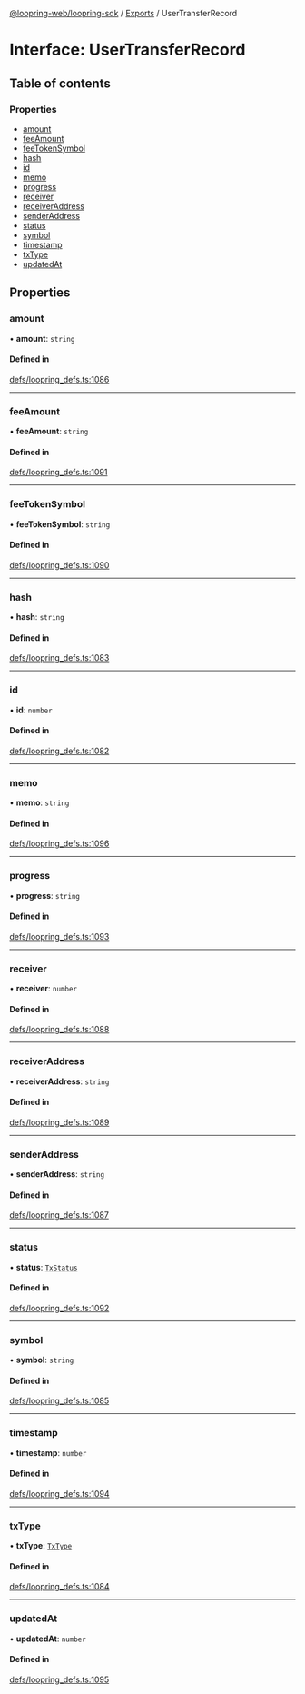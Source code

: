 [@loopring-web/loopring-sdk](../README.md) / [Exports](../modules.md) / UserTransferRecord

# Interface: UserTransferRecord

## Table of contents

### Properties

- [amount](UserTransferRecord.md#amount)
- [feeAmount](UserTransferRecord.md#feeamount)
- [feeTokenSymbol](UserTransferRecord.md#feetokensymbol)
- [hash](UserTransferRecord.md#hash)
- [id](UserTransferRecord.md#id)
- [memo](UserTransferRecord.md#memo)
- [progress](UserTransferRecord.md#progress)
- [receiver](UserTransferRecord.md#receiver)
- [receiverAddress](UserTransferRecord.md#receiveraddress)
- [senderAddress](UserTransferRecord.md#senderaddress)
- [status](UserTransferRecord.md#status)
- [symbol](UserTransferRecord.md#symbol)
- [timestamp](UserTransferRecord.md#timestamp)
- [txType](UserTransferRecord.md#txtype)
- [updatedAt](UserTransferRecord.md#updatedat)

## Properties

### amount

• **amount**: `string`

#### Defined in

[defs/loopring_defs.ts:1086](https://github.com/Loopring/loopring_sdk/blob/1b21a8d/src/defs/loopring_defs.ts#L1086)

___

### feeAmount

• **feeAmount**: `string`

#### Defined in

[defs/loopring_defs.ts:1091](https://github.com/Loopring/loopring_sdk/blob/1b21a8d/src/defs/loopring_defs.ts#L1091)

___

### feeTokenSymbol

• **feeTokenSymbol**: `string`

#### Defined in

[defs/loopring_defs.ts:1090](https://github.com/Loopring/loopring_sdk/blob/1b21a8d/src/defs/loopring_defs.ts#L1090)

___

### hash

• **hash**: `string`

#### Defined in

[defs/loopring_defs.ts:1083](https://github.com/Loopring/loopring_sdk/blob/1b21a8d/src/defs/loopring_defs.ts#L1083)

___

### id

• **id**: `number`

#### Defined in

[defs/loopring_defs.ts:1082](https://github.com/Loopring/loopring_sdk/blob/1b21a8d/src/defs/loopring_defs.ts#L1082)

___

### memo

• **memo**: `string`

#### Defined in

[defs/loopring_defs.ts:1096](https://github.com/Loopring/loopring_sdk/blob/1b21a8d/src/defs/loopring_defs.ts#L1096)

___

### progress

• **progress**: `string`

#### Defined in

[defs/loopring_defs.ts:1093](https://github.com/Loopring/loopring_sdk/blob/1b21a8d/src/defs/loopring_defs.ts#L1093)

___

### receiver

• **receiver**: `number`

#### Defined in

[defs/loopring_defs.ts:1088](https://github.com/Loopring/loopring_sdk/blob/1b21a8d/src/defs/loopring_defs.ts#L1088)

___

### receiverAddress

• **receiverAddress**: `string`

#### Defined in

[defs/loopring_defs.ts:1089](https://github.com/Loopring/loopring_sdk/blob/1b21a8d/src/defs/loopring_defs.ts#L1089)

___

### senderAddress

• **senderAddress**: `string`

#### Defined in

[defs/loopring_defs.ts:1087](https://github.com/Loopring/loopring_sdk/blob/1b21a8d/src/defs/loopring_defs.ts#L1087)

___

### status

• **status**: [`TxStatus`](../enums/TxStatus.md)

#### Defined in

[defs/loopring_defs.ts:1092](https://github.com/Loopring/loopring_sdk/blob/1b21a8d/src/defs/loopring_defs.ts#L1092)

___

### symbol

• **symbol**: `string`

#### Defined in

[defs/loopring_defs.ts:1085](https://github.com/Loopring/loopring_sdk/blob/1b21a8d/src/defs/loopring_defs.ts#L1085)

___

### timestamp

• **timestamp**: `number`

#### Defined in

[defs/loopring_defs.ts:1094](https://github.com/Loopring/loopring_sdk/blob/1b21a8d/src/defs/loopring_defs.ts#L1094)

___

### txType

• **txType**: [`TxType`](../enums/TxType.md)

#### Defined in

[defs/loopring_defs.ts:1084](https://github.com/Loopring/loopring_sdk/blob/1b21a8d/src/defs/loopring_defs.ts#L1084)

___

### updatedAt

• **updatedAt**: `number`

#### Defined in

[defs/loopring_defs.ts:1095](https://github.com/Loopring/loopring_sdk/blob/1b21a8d/src/defs/loopring_defs.ts#L1095)
